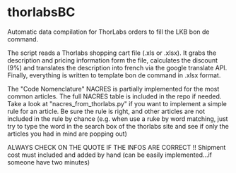 # thorlabsBC
Automatic data compilation for ThorLabs orders to fill the LKB bon de command.

The script reads a Thorlabs shopping cart file (.xls or .xlsx). It grabs the description and pricing information form the file, calculates the discount (9%) and translates the description into french via the google translate API. Finally, everything is written to template bon de command in .xlsx format.  

The "Code Nomenclature" NACRES is partially implemented for the most common articles. The full NACRES table is included in the repo if needed. Take a look at "nacres_from_thorlabs.py" if you want to implement a simple rule for an article. Be sure the rule is right, and other articles are not included in the rule by chance (e.g. when use a ruke by word matching, just try to type the word in the search box of the thorlabs site and see if only the articles you had in mind are popping out)

ALWAYS CHECK ON THE QUOTE IF THE INFOS ARE CORRECT !!
Shipment cost must included and added by hand (can be easily implemented...if someone have two minutes)

